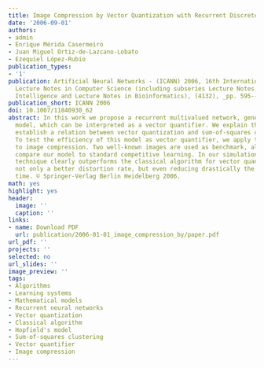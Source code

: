 ```yaml
---
title: Image Compression by Vector Quantization with Recurrent Discrete Networks
date: '2006-09-01'
authors:
- admin
- Enrique Mérida Casermeiro
- Juan Miguel Ortiz-de-Lazcano-Lobato
- Ezequiel López-Rubio
publication_types: 
- '1'
publication: Artificial Neural Networks - (ICANN) 2006, 16th International Conference,
  Lecture Notes in Computer Science (including subseries Lecture Notes in Artificial
  Intelligence and Lecture Notes in Bioinformatics), (4132), _pp. 595--605_
publication_short: ICANN 2006
doi: 10.1007/11840930_62
abstract: In this work we propose a recurrent multivalued network, generalizing Hopfield's
  model, which can be interpreted as a vector quantifier. We explain the model and
  establish a relation between vector quantization and sum-of-squares clustering.
  To test the efficiency of this model as vector quantifier, we apply this new technique
  to image compression. Two well-known images are used as benchmark, allowing us to
  compare our model to standard competitive learning. In our simulations, our new
  technique clearly outperforms the classical algorithm for vector quantization, achieving
  not only a better distortion rate, but even reducing drastically the computational
  time. © Springer-Verlag Berlin Heidelberg 2006.
math: yes
highlight: yes
header:
  image: ''
  caption: ''
links:
- name: Download PDF
  url: publication/2006-01-01_image_compression_by/paper.pdf
url_pdf: ''
projects: ''
selected: no
url_slides: ''
image_preview: ''
tags:
- Algorithms
- Learning systems
- Mathematical models
- Recurrent neural networks
- Vector quantization
- Classical algorithm
- Hopfield's model
- Sum-of-squares clustering
- Vector quantifier
- Image compression
---
```

